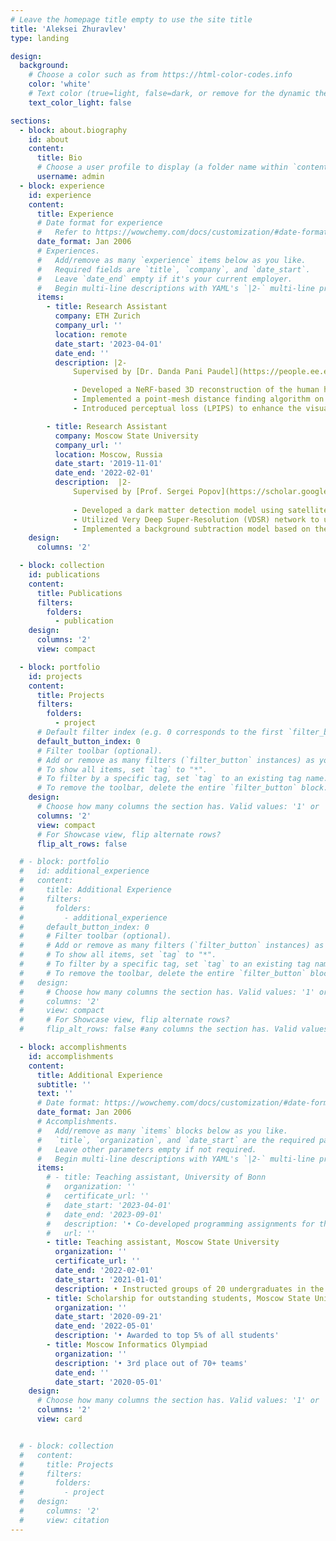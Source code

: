 ```yaml
---
# Leave the homepage title empty to use the site title
title: 'Aleksei Zhuravlev'
type: landing

design:
  background:
    # Choose a color such as from https://html-color-codes.info
    color: 'white'
    # Text color (true=light, false=dark, or remove for the dynamic theme color).
    text_color_light: false

sections:
  - block: about.biography
    id: about
    content:
      title: Bio
      # Choose a user profile to display (a folder name within `content/authors/`)
      username: admin
  - block: experience
    id: experience
    content:
      title: Experience
      # Date format for experience
      #   Refer to https://wowchemy.com/docs/customization/#date-format
      date_format: Jan 2006
      # Experiences.
      #   Add/remove as many `experience` items below as you like.
      #   Required fields are `title`, `company`, and `date_start`.
      #   Leave `date_end` empty if it's your current employer.
      #   Begin multi-line descriptions with YAML's `|2-` multi-line prefix.
      items:
        - title: Research Assistant
          company: ETH Zurich
          company_url: ''
          location: remote
          date_start: '2023-04-01'
          date_end: ''
          description: |2-
              Supervised by [Dr. Danda Pani Paudel](https://people.ee.ethz.ch/~paudeld/), [Dr. Thomas Probst](https://probstt.bitbucket.io/)<br>

              - Developed a NeRF-based 3D reconstruction of the human hand from 60 images; evaluated on ∼500 sequences from the Interhand3.6m dataset <br>
              - Implemented a point-mesh distance finding algorithm on the GPU; reduced the calculation time from 5s to 0.3s compared to the CPU baseline <br> 
              - Introduced perceptual loss (LPIPS) to enhance the visual quality; improved PSNR score by 14% over MSE loss <br>

        - title: Research Assistant
          company: Moscow State University
          company_url: ''
          location: Moscow, Russia
          date_start: '2019-11-01'
          date_end: '2022-02-01'
          description:  |2-
              Supervised by [Prof. Sergei Popov](https://scholar.google.com/citations?user=6wyyiLkAAAAJ&hl=en), [Prof. Roberto Turolla](https://www.unipd.it/en/contatti/rubrica/?ruolo=1&checkout=cerca&persona=TUROLLA&key=A1136CDCCF2710E5179BC83D6E291FBA)<br>
              
              - Developed a dark matter detection model using satellite images of neutron stars; processed 3.1 TB of data collected over 4 years <br>
              - Utilized Very Deep Super-Resolution (VDSR) network to upscale low-resolution satellite images; improved SSIM metric by 11% over the baseline bicubic interpolation <br>
              - Implemented a background subtraction model based on the R-CNN network; achieved a 3x speedup compared to the GrabCut algorithm <br>
    design:
      columns: '2'

  - block: collection
    id: publications
    content:
      title: Publications
      filters:
        folders:
          - publication
    design:
      columns: '2'
      view: compact

  - block: portfolio
    id: projects
    content:
      title: Projects
      filters:
        folders:
          - project
      # Default filter index (e.g. 0 corresponds to the first `filter_button` instance below).
      default_button_index: 0
      # Filter toolbar (optional).
      # Add or remove as many filters (`filter_button` instances) as you like.
      # To show all items, set `tag` to "*".
      # To filter by a specific tag, set `tag` to an existing tag name.
      # To remove the toolbar, delete the entire `filter_button` block.
    design:
      # Choose how many columns the section has. Valid values: '1' or '2'.
      columns: '2'
      view: compact
      # For Showcase view, flip alternate rows?
      flip_alt_rows: false

  # - block: portfolio
  #   id: additional_experience
  #   content:
  #     title: Additional Experience
  #     filters:
  #       folders:
  #         - additional_experience
  #     default_button_index: 0
  #     # Filter toolbar (optional).
  #     # Add or remove as many filters (`filter_button` instances) as you like.
  #     # To show all items, set `tag` to "*".
  #     # To filter by a specific tag, set `tag` to an existing tag name.
  #     # To remove the toolbar, delete the entire `filter_button` block.
  #   design:
  #     # Choose how many columns the section has. Valid values: '1' or '2'.
  #     columns: '2'
  #     view: compact
  #     # For Showcase view, flip alternate rows?
  #     flip_alt_rows: false #any columns the section has. Valid values: '1' or '2'

  - block: accomplishments
    id: accomplishments
    content:
      title: Additional Experience
      subtitle: ''
      text: ''
      # Date format: https://wowchemy.com/docs/customization/#date-format
      date_format: Jan 2006
      # Accomplishments.
      #   Add/remove as many `items` blocks below as you like.
      #   `title`, `organization`, and `date_start` are the required parameters.
      #   Leave other parameters empty if not required.
      #   Begin multi-line descriptions with YAML's `|2-` multi-line prefix.
      items:
        # - title: Teaching assistant, University of Bonn 
        #   organization: ''
        #   certificate_url: ''
        #   date_start: '2023-04-01'
        #   date_end: '2023-09-01'
        #   description: '• Co-developed programming assignments for the “Computer Vision” course, attended by 30+ MSc students'
        #   url: ''
        - title: Teaching assistant, Moscow State University 
          organization: ''
          certificate_url: ''
          date_end: '2022-02-01'
          date_start: '2021-01-01'
          description: • Instructed groups of 20 undergraduates in the “Programming and Computer Science” course; average grades 4.7 out of 5.0
        - title: Scholarship for outstanding students, Moscow State University
          organization: ''
          date_start: '2020-09-21'
          date_end: '2022-05-01'
          description: '• Awarded to top 5% of all students'
        - title: Moscow Informatics Olympiad
          organization: ''
          description: '• 3rd place out of 70+ teams'
          date_end: ''
          date_start: '2020-05-01'
    design:
      # Choose how many columns the section has. Valid values: '1' or '2'.
      columns: '2'
      view: card


  # - block: collection
  #   content:
  #     title: Projects
  #     filters:
  #       folders:
  #         - project
  #   design:
  #     columns: '2'
  #     view: citation
---
```

